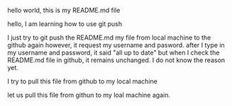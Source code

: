 hello world, this is my README.md file

hello, I am learning how to use git push

I just try to git push the README.md my file from local machine to the github again 
however, it request my username and pasword.
after I type in my username and password, it said "all up to date"
but when I check the README.md file in github, it remains unchanged. 
I do not know the reason yet.

I try to pull this file from github to my local machine

let us pull this file from githun to my loal machine again.
